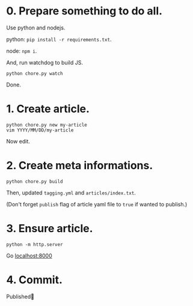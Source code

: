 # 0. Prepare something to do all.

Use python and nodejs.

python: `pip install -r requirements.txt`.

node: `npm i`.

And, run watchdog to build JS.

`python chore.py watch`

Done.

# 1. Create article.

```
python chore.py new my-article
vim YYYY/MM/DD/my-article
```

Now edit.

# 2. Create meta informations.

```
python chore.py build
```

Then, updated `tagging.yml` and `articles/index.txt`.

(Don't forget `publish` flag of article yaml file to `true` if wanted to publish.)

# 3. Ensure article.

```
python -m http.server
```

Go [localhost:8000](http://localhost:8000)

# 4. Commit.

Published:sushi:
